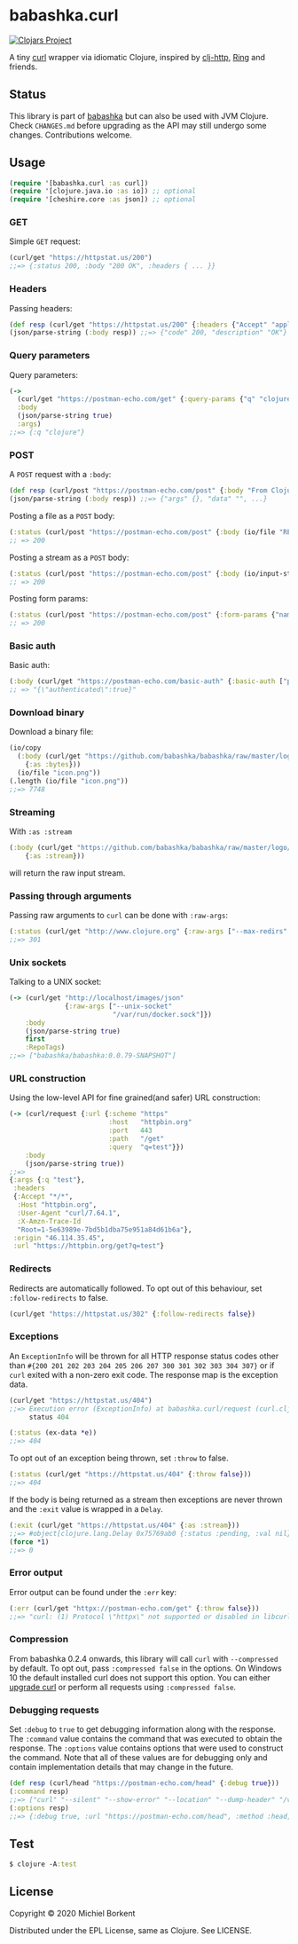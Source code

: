 # babashka.curl

[![Clojars Project](https://img.shields.io/clojars/v/babashka/babashka.curl.svg)](https://clojars.org/babashka/babashka.curl)

A tiny [curl](https://curl.haxx.se/) wrapper via idiomatic Clojure, inspired by [clj-http](https://github.com/dakrone/clj-http#philosophy), [Ring](https://github.com/ring-clojure/ring) and friends.

## Status

This library is part of [babashka](https://github.com/babashka/babashka/)
but can also be used with JVM Clojure. Check `CHANGES.md` before
upgrading as the API may still undergo some changes. Contributions welcome.

## Usage

``` clojure
(require '[babashka.curl :as curl])
(require '[clojure.java.io :as io]) ;; optional
(require '[cheshire.core :as json]) ;; optional
```

### GET

Simple `GET` request:

``` clojure
(curl/get "https://httpstat.us/200")
;;=> {:status 200, :body "200 OK", :headers { ... }}
```

### Headers

Passing headers:

``` clojure
(def resp (curl/get "https://httpstat.us/200" {:headers {"Accept" "application/json"}}))
(json/parse-string (:body resp)) ;;=> {"code" 200, "description" "OK"}
```

### Query parameters

Query parameters:

``` clojure
(->
  (curl/get "https://postman-echo.com/get" {:query-params {"q" "clojure"}})
  :body
  (json/parse-string true)
  :args)
;;=> {:q "clojure"}
```

### POST

A `POST` request with a `:body`:

``` clojure
(def resp (curl/post "https://postman-echo.com/post" {:body "From Clojure"}))
(json/parse-string (:body resp)) ;;=> {"args" {}, "data" "", ...}
```

Posting a file as a `POST` body:

``` clojure
(:status (curl/post "https://postman-echo.com/post" {:body (io/file "README.md")}))
;; => 200
```

Posting a stream as a `POST` body:

``` clojure
(:status (curl/post "https://postman-echo.com/post" {:body (io/input-stream "README.md")}))
;; => 200
```

Posting form params:

``` clojure
(:status (curl/post "https://postman-echo.com/post" {:form-params {"name" "Michiel"}}))
;; => 200
```

### Basic auth

Basic auth:

``` clojure
(:body (curl/get "https://postman-echo.com/basic-auth" {:basic-auth ["postman" "password"]}))
;; => "{\"authenticated\":true}"
```

### Download binary

Download a binary file:

``` clojure
(io/copy
  (:body (curl/get "https://github.com/babashka/babashka/raw/master/logo/icon.png"
    {:as :bytes}))
  (io/file "icon.png"))
(.length (io/file "icon.png"))
;;=> 7748
```

### Streaming

With `:as :stream`

``` clojure
(:body (curl/get "https://github.com/babashka/babashka/raw/master/logo/icon.png"
    {:as :stream}))
```

will return the raw input stream.

### Passing through arguments

Passing raw arguments to `curl` can be done with `:raw-args`:

``` clojure
(:status (curl/get "http://www.clojure.org" {:raw-args ["--max-redirs" "0"] :throw false}))
;;=> 301
```

### Unix sockets

Talking to a UNIX socket:

``` clojure
(-> (curl/get "http://localhost/images/json"
              {:raw-args ["--unix-socket"
                          "/var/run/docker.sock"]})
    :body
    (json/parse-string true)
    first
    :RepoTags)
;;=> ["babashka/babashka:0.0.79-SNAPSHOT"]
```

### URL construction

Using the low-level API for fine grained(and safer) URL construction:

``` clojure
(-> (curl/request {:url {:scheme "https"
                         :host   "httpbin.org"
                         :port   443
                         :path   "/get"
                         :query  "q=test"}})
    :body
    (json/parse-string true))
;;=>
{:args {:q "test"},
 :headers
 {:Accept "*/*",
  :Host "httpbin.org",
  :User-Agent "curl/7.64.1",
  :X-Amzn-Trace-Id
  "Root=1-5e63989e-7bd5b1dba75e951a84d61b6a"},
 :origin "46.114.35.45",
 :url "https://httpbin.org/get?q=test"}
```

### Redirects
Redirects are automatically followed. To opt out of this behaviour, set `:follow-redirects` to false.

```clojure
(curl/get "https://httpstat.us/302" {:follow-redirects false})
```

### Exceptions

An `ExceptionInfo` will be thrown for all HTTP response status codes other than `#{200 201 202 203 204 205 206 207 300 301 302 303 304 307}`
or if `curl` exited with a non-zero exit code. The response map is the exception data.

```clojure
(curl/get "https://httpstat.us/404")
;;=> Execution error (ExceptionInfo) at babashka.curl/request (curl.clj:228).
     status 404

(:status (ex-data *e))
;;=> 404
```

To opt out of an exception being thrown, set `:throw` to false.

```clojure
(:status (curl/get "https://httpstat.us/404" {:throw false}))
;;=> 404
```

If the body is being returned as a stream then exceptions are never thrown and the `:exit` value is wrapped in a `Delay`.

```clojure
(:exit (curl/get "https://httpstat.us/404" {:as :stream}))
;;=> #object[clojure.lang.Delay 0x75769ab0 {:status :pending, :val nil}]
(force *1)
;;=> 0
```

### Error output

Error output can be found under the `:err` key:

``` clojure
(:err (curl/get "httpx://postman-echo.com/get" {:throw false}))
;;=> "curl: (1) Protocol \"httpx\" not supported or disabled in libcurl\n"
```

### Compression

From babashka 0.2.4 onwards, this library will call `curl` with `--compressed`
by default. To opt out, pass `:compressed false` in the options.  On Windows 10
the default installed curl does not support this option. You can either [upgrade
curl](https://curl.se/windows) or perform all requests using `:compressed false`.

### Debugging requests

Set `:debug` to `true` to get debugging information along with the response. The
`:command` value contains the command that was executed to obtain the
response. The `:options` value contains options that were used to construct the
command. Note that all of these values are for debugging only and contain
implementation details that may change in the future.

``` clojure
(def resp (curl/head "https://postman-echo.com/head" {:debug true}))
(:command resp)
;;=> ["curl" "--silent" "--show-error" "--location" "--dump-header" "/var/folders/2m/h3cvrr1x4296p315vbk7m32c0000gp/T/babashka.curl16567082489957878064.headers" "--head" "https://postman-echo.com/head"]
(:options resp)
;;=> {:debug true, :url "https://postman-echo.com/head", :method :head, :header-file #object[java.io.File 0x61d34b4 "/var/folders/2m/h3cvrr1x4296p315vbk7m32c0000gp/T/babashka.curl16567082489957878064.headers"]}
```

## Test

``` clojure
$ clojure -A:test
```

## License

Copyright © 2020 Michiel Borkent

Distributed under the EPL License, same as Clojure. See LICENSE.
